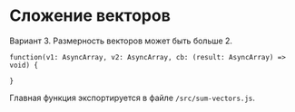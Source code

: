 # Cложение векторов

Вариант 3. Размерность векторов может быть больше 2.

```
function(v1: AsyncArray, v2: AsyncArray, cb: (result: AsyncArray) => void) {

}
```


Главная функция экспортируется в файле `/src/sum-vectors.js`.
